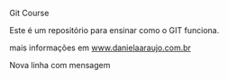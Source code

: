 Git Course

Este é um repositório para ensinar como o GIT funciona.

mais informações em www.danielaaraujo.com.br 

Nova linha com mensagem